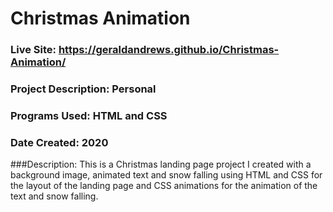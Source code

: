 # Christmas Animation
###  Live Site: https://geraldandrews.github.io/Christmas-Animation/

### Project Description: Personal
### Programs Used: HTML and CSS
### Date Created: 2020

###Description:
This is a Christmas landing page project I created with a background image, animated text and snow falling using HTML and CSS for the layout of the landing page and CSS animations for the animation of the text and snow falling.
